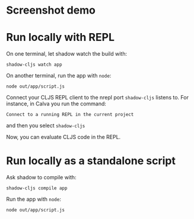 # Screenshot demo


# Run locally with REPL

On one terminal, let shadow watch the build with:

```
shadow-cljs watch app
```

On another terminal, run the app with `node`:

```
node out/app/script.js
```

Connect your CLJS REPL client to the nrepl port `shadow-cljs` listens to. For instance, in Calva you run the command: 

```
Connect to a running REPL in the current project
```

and then you select `shadow-cljs`

Now, you can evaluate CLJS code in the REPL. 

# Run locally as a standalone script

Ask shadow to compile with:

```
shadow-cljs compile app
```

Run the app with `node`:

```
node out/app/script.js
```
